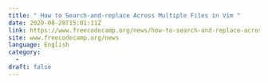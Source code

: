 ```yaml
---
title: " How to Search-and-replace Across Multiple Files in Vim "
date: 2020-08-28T15:01:11Z
link: https://www.freecodecamp.org/news/how-to-search-and-replace-across-multiple-files-in-vim/?utm_medium=RSS&utm_source=news.12bit.vn
site: www.freecodecamp.org/news
language: English
category:
  -   
draft: false
---
```

